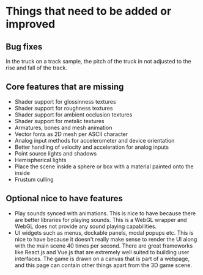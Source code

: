# Things that need to be added or improved

## Bug fixes
In the truck on a track sample, the pitch of the truck in not adjusted to the rise and fall of the track.

## Core features that are missing
* Shader support for glossinness textures
* Shader support for roughness textures
* Shader support for ambient occlusion textures
* Shader support for metalic textures
* Armatures, bones and mesh animation
* Vector fonts as 2D mesh per ASCII character
* Analog input methods for accelerometer and device orientation
* Better handling of velocity and acceleration for analog inputs
* Point source lights and shadows
* Hemispherical lights
* Place the scene inside a sphere or box with a material painted onto the inside
* Frustum culling

## Optional nice to have features
* Play sounds synced with animations. This is nice to have because there are better libraries for playing sounds. This is a WebGL wrapper and WebGL does not provide any sound playing capabilities.
* UI widgets such as menus, dockable panels, modal popups etc. This is nice to have because it doesn't really make sense to render the UI along with the main scene 40 times per second. There are great frameworks like React.js and Vue.js that are extremely well suited to building user interfaces. The game is drawn on a canvas that is part of a webpage, and this page can contain other things apart from the 3D game scene.